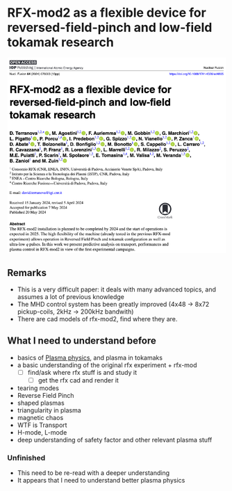 # RFX-mod2 as a flexible device for reversed-field-pinch and low-field tokamak research

![](imgs/RFX-mod2%20as%20a%20flexible%20device%20for%20reversed-field-pinch%20and%20low-field%20tokamak%20research%200.png)

## Remarks
- This is a very difficult paper: it deals with many advanced topics, and assumes a lot of previous knowledge
- The MHD control system has been greatly improved (4x48 -> 8x72 pickup-coils, 2kHz -> 200kHz bandwith)
- There are cad models of rfx-mod2, find where they are.
## What I need to understand before
- basics of [Plasma physics](../plasma_physics.md), and plasma in tokamaks
- a basic understanding of the original rfx experiment + rfx-mod 
	- [ ] find/ask where rfx stuff is and study it
		- [ ] get the rfx cad and render it
- tearing modes
- Reverse Field Pinch
- shaped plasmas 
- triangularity in plasma
- magnetic chaos
- WTF is Transport
- H-mode, L-mode
- deep understanding of safety factor and other relevant plasma stuff
### Unfinished
- This need to be re-read with a deeper understanding
- It appears that I need to understand better plasma physics
